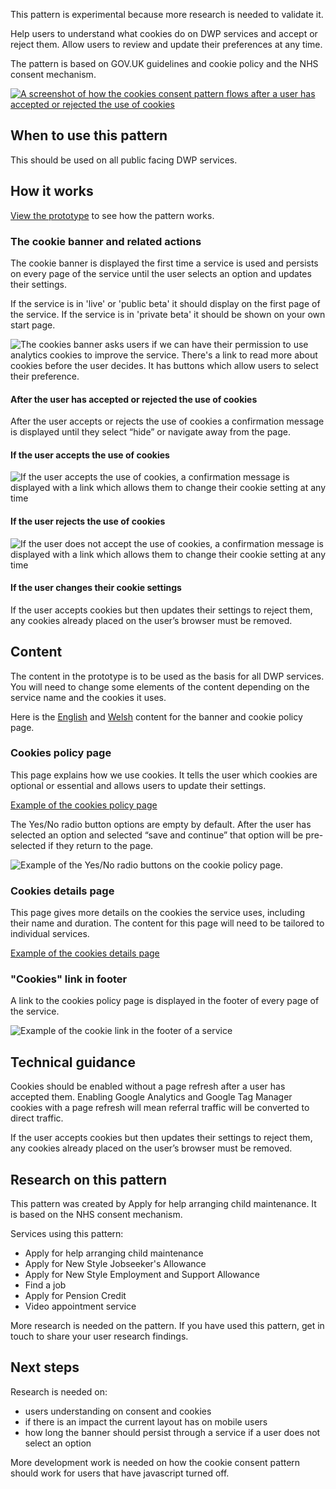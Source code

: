 This pattern is experimental because more research is needed to validate it.

Help users to understand what cookies do on DWP services and accept or reject them. Allow users to review and update their preferences at any time.

The pattern is based on GOV.UK guidelines and cookie policy and the NHS consent mechanism.

<a href="/public/images/cookies/cookies-flow.png">
    <img src="/public/images/cookies/cookies-flow.png" alt="A screenshot of how the cookies consent pattern flows after a user has accepted or rejected the use of cookies" />
</a>

## When to use this pattern

This should be used on all public facing DWP services.

## How it works

<a href="‹//›" alt="">View the prototype</a> to see how the pattern works</a>.


### The cookie banner and related actions
The cookie banner is displayed the first time a service is used and persists on every page of the service until the user selects an option and updates their settings.

If the service is in 'live' or 'public beta' it should display on the first page of the service. If the service is in 'private beta' it should be shown on your own start page.

<img src="/public/images/cookies/cookies-banner.png" alt="The cookies banner asks users if we can have their permission to use analytics cookies to improve the service. There's a link to read more about cookies before the user decides. It has buttons which allow users to select their preference." />

#### After the user has accepted or rejected the use of cookies

After the user accepts or rejects the use of cookies a confirmation message is displayed until they select “hide” or navigate away from the page.

#### If the user accepts the use of cookies

<img src="/public/images/cookies/cookies-accept.png" alt="If the user accepts the use of cookies, a confirmation message is displayed with a link which allows them to change their cookie setting at any time" />

#### If the user rejects the use of cookies

<img src="/public/images/cookies/cookies-reject.png" alt="If the user does not accept the use of cookies, a confirmation message is displayed with a link which allows them to change their cookie setting at any time" />

#### If the user changes their cookie settings

If the user accepts cookies but then updates their settings to reject them, any cookies already placed on the user’s browser must be removed.

## Content

The content in the prototype is to be used as the basis for all DWP services. You will need to change some elements of the content depending on the service name and the cookies it uses.

Here is the <a href="/public/docs/english_cookie_content.md" alt="">English</a> and <a href="/public/docs/welsh_cookie_content.md">Welsh</a> content for the banner and cookie policy page.

### Cookies policy page</a>

This page explains how we use cookies. It tells the user which cookies are optional or essential and allows users to update their settings.

<a href="https://pension-age.herokuapp.com/cookies/cookie_policy">Example of the cookies policy page</a>

The Yes/No radio button options are empty by default. After the user has selected an option and selected “save and continue” that option will be pre-selected if they return to the page.


<img src="/public/images/cookies/cookies-accept-reject.png" alt="Example of the Yes/No radio buttons on the cookie policy page." />

### Cookies details page

This page gives more details on the cookies the service uses, including their name and duration. The content for this page will need to be tailored to individual services.

<a href="https://pension-age.herokuapp.com/cookies/cookies_details">Example of the cookies details page</a>

### "Cookies" link in footer

A link to the cookies policy page is displayed in the footer of every page of the service.

<img src="/public/images/cookies/cookies-footer.png" alt="Example of the cookie link in the footer of a service" />

## Technical guidance
Cookies should be enabled without a page refresh after a user has accepted them. Enabling Google Analytics and Google Tag Manager cookies with a page refresh will mean referral traffic will be converted to direct traffic.

If the user accepts cookies but then updates their settings to reject them, any cookies already placed on the user’s browser must be removed.


## Research on this pattern
This pattern was created by Apply for help arranging child maintenance. It is based on the NHS consent mechanism.

Services using this pattern:
<ul>
<li>Apply for help arranging child maintenance</li>
<li>Apply for New Style Jobseeker's Allowance</li>
<li>Apply for New Style Employment and Support Allowance</li>
<li>Find a job</li>
<li>Apply for Pension Credit</li>
<li>Video appointment service</li>
</ul>

More research is needed on the pattern. If you have used this pattern, get in touch to share your user research findings.

## Next steps

Research is needed on:
<ul>
<li>users understanding on consent and cookies</li>
<li>if there is an impact the current layout has on mobile users</li>
<li>how long the banner should persist through a service if a user does not select an option</li>
</ul>

More development work is needed on how the cookie consent pattern should work for users that have javascript turned off.
